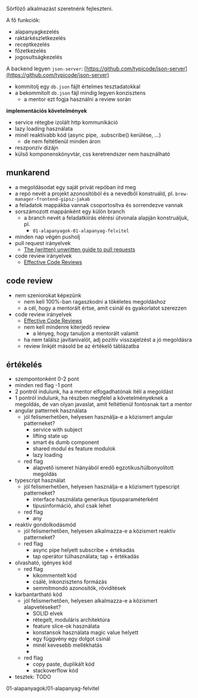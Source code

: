 
Sörfőző alkalmazást szeretnénk fejleszteni.

A fő funkciók:
- alapanyagkezelés
- raktárkészletkezelés
- receptkezelés
- főzetkezelés
- jogosultságkezelés

A backend legyen `json-server`: [https://github.com/typicode/json-server](https://github.com/typicode/json-server)
- kommitolj egy `db.json` fájlt értelmes tesztadatokkal
- a bekommitolt `db.json` fájl mindig legyen konzisztens
    - a mentor ezt fogja használni a review során

__implementációs követelmények__
- service rétegbe izolált http kommunikáció
- lazy loading használata
- minél reaktívabb kód (async pipe, .subscribe() kerülése, ...)
    - de nem feltétlenül minden áron
- reszponzív dizájn
- külső komponenskönyvtár, css keretrendszer nem használható



## munkarend

- a megoldásodat egy saját privát repóban írd meg
- a repó nevét a projekt azonosítóból és a nevedből konstruáld, pl. `brew-manager-frontend-gipsz-jakab`
- a feladatok mappákba vannak csoportosítva és sorrendezve vannak
- sorszámozott mappánként egy külön branch
    - a branch nevét a feladatkiírás elérési útvonala alapján konstruáljuk, pl.
        - `01-alapanyagok-01-alapanyag-felvitel`
- minden nap végén pusholj
- pull request irányelvek
    - [The (written) unwritten guide to pull requests](https://www.atlassian.com/blog/git/written-unwritten-guide-pull-requests)
- code review irányelvek
    - [Effective Code Reviews](https://addyosmani.com/blog/code-reviews/)

## code review

- nem szeniorokat képezünk
    - nem kell 100%-ban ragaszkodni a tökéletes megoldáshoz
    - a cél, hogy a mentorált értse, amit csinál és gyakorlatot szerezzen
- code review irányelvek
    - [Effective Code Reviews](https://addyosmani.com/blog/code-reviews/)
    - nem kell mindenre kiterjedő review
        - a lényeg, hogy tanuljon a mentorált valamit
    - ha nem találsz javítanivalót, adj pozitív visszajelzést a jó megoldásra
    - review linkjét másold be az értékelő táblázatba

## értékelés

- szempontonként 0-2 pont
- minden red flag -1 pont
- 2 pontról indulunk, ha a mentor elfogadhatónak ítéli a megoldást
- 1 pontról indulunk, ha részben megfelel a követelményeknek a megoldás, de van
  olyan javaslat, amit feltétlenül fontosnak tart a mentor
- angular patternek használata
    - jól felismerhetően, helyesen használja-e a közismert angular patterneket?
        - service with subject
        - lifting state up
        - smart és dumb component
        - shared modul és feature modulok
        - lazy loading
    - red flag
        - alapvető ismeret hiányából eredő egzotikus/túlbonyolított megoldás
- typescript használat
    - jól felismerhetően, helyesen használja-e a közismert typescript patterneket?
        - interface használata generikus típusparaméterként
        - típusinformáció, ahol csak lehet
    - red flag
        - any
- reaktív gondolkodásmód
    - jól felismerhetően, helyesen alkalmazza-e a közismert reaktív patterneket?
    - red flag
        - async pipe helyett subscribe + értékadás
        - tap operátor túlhasználata; tap + értékadás
- olvasható, igényes kód
    - red flag
        - kikommentelt kód
        - csálé, inkonzisztens formázás
        - semmitmondó azonosítók, rövidítések
- karbantartható kód
    - jól felismerhetően, helyesen alkalmazza-e a közismert alapvetéseket?
        - SOLID elvek
        - rétegelt, moduláris architektúra
        - feature slice-ok használata
        - konstansok használata magic value helyett
        - egy függvény egy dolgot csinál
        - minél kevesebb mellékhatás
        -
    - red flag
        - copy paste, duplikált kód
        - stackoverflow kód
- tesztek: TODO

<!--
- értékelés
    - értékelő táblázat: https://kriszoft-my.sharepoint.com/:x:/g/personal/szucs_laszlo_novaservices_hu/ES4TJjkEShhPiZJg5ZT4FOkB5kwV1mKWLoXokGrcgGi1BQ?e=fUqUQL
    - ha valamely témakörrel kapcsolatban az az érzésed, hogy még erősíteni kell,
      tüntesd fel az értékelő táblázatban
-->

01-alapanyagok/01-alapanyag-felvitel
